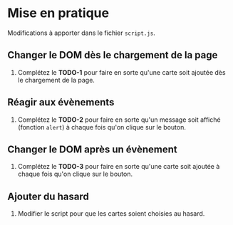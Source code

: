 # Mise en pratique

Modifications à apporter dans le fichier `script.js`.

## Changer le DOM dès le chargement de la page

1. Complétez le **TODO-1** pour faire en sorte qu'une carte soit ajoutée dès le chargement de la page.


## Réagir aux évènements

1. Complétez le **TODO-2** pour faire en sorte qu'un message soit affiché (fonction `alert`) à chaque fois qu'on clique sur le bouton.


## Changer le DOM après un évènement

1. Complétez le **TODO-3** pour faire en sorte qu'une carte soit ajoutée à chaque fois qu'on clique sur le bouton.


## Ajouter du hasard

1. Modifier le script pour que les cartes soient choisies au hasard.

